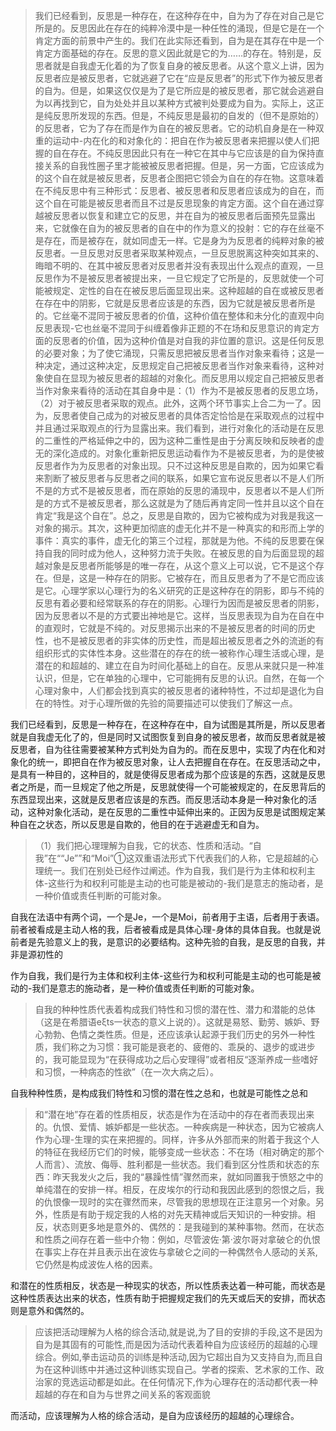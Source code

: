 <blockquote data-pid="9VSJ1wZI">我们已经看到，反思是一种存在，在这种存在中，自为为了存在对自己是它所是的。反思因此在存在的纯粹冷漠中是一种任性的涌现，但是它是在一个肯定方面的前景中产生的。我们在此实际还看到，自为是在其存在中是一个肯定方面基础的存在。反思的意义因此就是它的为……的存在。特别是，反思者就是自我虚无化着的为了恢复自身的被反思者。从这个意义上讲，因为反思者应是被反思者，它就逃避了它在“应是反思者”的形式下作为被反思者的自为。但是，如果这仅仅是为了是它所应是的被反思者，那它就会逃避自为以再找到它，自为处处并且以某种方式被判处要成为自为。实际上，这正是纯反思所发现的东西。但是，不纯反思是最初的自发的（但不是原始的）的反思者，它为了存在而是作为自在的被反思者。它的动机自身是在一种双重的运动中-内在化的和对象化的：把自在作为被反思者来把握以使人们把握的自在存在。不纯反思因此只有在一种它在其中与它应该是的自为保持直接关系的自我性圈子里才能被被反思者把握。但是，另一方面，它应该成为的这个自在就是被反思者，反思者企图把它领会为自在的存在物。这意味着在不纯反思中有三种形式：反思者、被反思者和反思者应该成为的自在，而这个自在可能是被反思者而且不过是反思现象的肯定方面。这个自在通过穿越被反思者以恢复和建立它的反思，并在自为的被反思者后面预先显露出来，它就像在自为的被反思者的自在中的作为意义的投射：它的存在丝毫不是存在，而是被存在，就如同虚无一样。它是身为为反思者的纯粹对象的被反思者。一旦反思对反思者采取某种观点，一旦反思脱离这种突如其来的、晦暗不明的、在其中被反思者对反思者并没有表现出什么观点的直观，一旦反思作为不是被反思者被提出来，一旦它规定了它所是的，反思就使一个可能被规定、定性的自在在被反思后面显现出来。这种超越的自在或被反思者在存在中的阴影，它就是反思者应该是的东西，因为它就是被反思者所是的。它丝毫不混同于被反思者的价值，这种价值在整体和未分化的直观中向反思表现-它也丝毫不混同于纠缠着像非正题的不在场和反思意识的肯定方面的反思者的价值，因为这种价值是对自我的非位置的意识。这是任何反思的必要对象；为了使它涌现，只需反思把被反思者当作对象来看待；这是一种决定，通过这种决定，反思规定自己把被反思者当作对象来看待，这种对象使自在显现为被反思者的超越的对象化。而反思用以规定自己把被反思者当作对象来看待的活动在其自身中是：（1）作为不是被反思者的反思立场，（2）对于被反思者采取的观点。此外，这两个环节事实上合二为一了。因为，反思者使自己成为的对被反思者的具体否定恰恰是在采取观点的过程中并且通过采取观点的行为显露出来。我们看到，进行对象化的活动是在反思的二重性的严格延伸之中的，因为这种二重性是由于分离反映和反映者的虚无的深化造成的。对象化重新把反思运动看作为不是被反思者，为的是使被反思者作为为反思者的对象出现。只不过这种反思是自欺的，因为如果它看来割断了被反思者与反思者之间的联系，如果它宣布说反思者以不是人们所不是的方式不是被反思者，而在原始的反思的涌现中，反思者以不是人们所是的方式不是被反思者，那么这就是为了随后再肯定同一性并且以这个自在肯定“我是这个自在”。总之，反思是自欺的，因为它被构成为对我是我这一对象的揭示。其次，这种更加彻底的虚无化并不是一种真实的和形而上学的事件：真实的事件，虚无化的第三个过程，那就是为他。不纯的反思要在保持自我的同时成为他人，这种努力流于失败。在被反思的自为后面显现的超越对象是反思者所能够是的唯一存在，从这个意义上可以说，它不是这个存在。但是，这是一种存在的阴影。它被存在，而且反思者为了不是它而应该是它。心理学家以心理行为的名义研究的正是这种存在的阴影，即与不纯的反思有着必要和经常联系的存在的阴影。心理行为因而是被反思者的阴影，因为反思者以不是的方式要出神地是它。这样，当反思表现为自为在自在中的直观时，它就是不纯的。对反思揭示出来的不是被反思者的时间的历史性，也不是被反思者的非实体的历史性，而是超出被反思者之外的流逝的有组织形式的实体性本身。这些潜在的存在的统一被称作心理生活或心理，是潜在的和超越的、建立在自为时间化基础上的自在。反思从来就只是一种准认识，但是，它在单独的心理中，它可能拥有反思的认识。自然，在每一个心理对象中，人们都会找到真实的被反思者的诸种特性，不过却是退化为自在的特性。对于心理所做的先验的简要描述可以使我们了解这一点。</blockquote><p data-pid="UwDzT7EB">我们已经看到，反思是一种存在，在这种存在中，自为试图是其所是，所以反思者就是自我虚无化了的，但是同时又试图恢复到自身的被反思者，故而反思者就是被反思者，自为往往需要被某种方式判处为自为的。而在反思中，实现了内在化和对象化的统一，即把自在作为被反思对象，让人去把握自在存在。在反思活动之中，是具有一种目的，这种目的，就是使得反思者成为那个应该是的东西，这就是反思者之所是，而一旦规定了他之所是，反思就使得一个可能被规定的，在反思背后的东西显现出来，这就是反思者应该是的东西。而反思活动本身是一种对象化的活动，这种对象化活动，是在反思的二重性中延伸出来的。正因为反思是试图规定某种自在之状态，所以反思是自欺的，他目的在于逃避虚无和自为。</p><blockquote data-pid="iKa2clXt">（1）我们把心理理解为自我，它的状态、性质和活动。“自我”在““Je””和“Moi”①这双重语法形式下代表我们的人称，它是超越的心理统一。我们在别处已经作过阐述。作为自我，我们是行为主体和权利主体-这些行为和权利可能是主动的也可能是被动的-我们是意志的施动者，是一种价值或责任判断的可能对象。</blockquote><p data-pid="pO610hSG">自我在法语中有两个词，一个是Je，一个是Moi，前者用于主语，后者用于表语。前者被看成是主动人格的我，后者被看成是具体心理-身体的具体自我。也就是说前者是先验意义上的我，是意识的必要结构。这种先验的自我，是反思的自我，并非是源初性的</p><p data-pid="tYdlQuVO">作为自我，我们是行为主体和权利主体-这些行为和权利可能是主动的也可能是被动的-我们是意志的施动者，是一种价值或责任判断的可能对象。</p><blockquote data-pid="HedV2Vam">自我的种种性质代表着构成我们特性和习惯的潜在性、潜力和潜能的总体（这是在希腊语eξts一状态的意义上说的）。这就是易怒、勤劳、嫉妒、野心勃勃、色情之类性质。但是，还应该承认起源于我们历史的另外一种性质，我们称之为习惯：我可能是衰老的、疲倦的、乖戾的、退步的或进步的，我可能显现为“在获得成功之后心安理得”或者相反“逐渐养成一些嗜好和习惯，一种病态的性欲”（在一次大病之后）。</blockquote><p data-pid="iePF5zug">自我种种性质，是构成我们特性和习惯的潜在性之总和，也就是可能性之总和</p><blockquote data-pid="6TrWU70D">和“潜在地”存在着的性质相反，状态是作为在活动中的存在者而表现出来的。仇恨、爱情、嫉妒都是一些状态。一种疾病是一种状态，因为它被病人作为心理-生理的实在来把握的。同样，许多从外部而来的附着于我这个人的特征在我经历它们的时候，能够变成一些状态：不在场（相对确定的那个人而言）、流放、侮辱、胜利都是一些状态。我们看到区分性质和状态的东西：昨天我发火之后，我的“暴躁性情”骤然而来，就如同置我于愤怒之中的单纯潜在的安排一样。相反，在皮埃尔的行动和我因此感到的怨恨之后，我的仇恨像一现时的实在骤然而来，尽管我的思想现在正注意另一个对象。另外，性质是有助于规定我的人格的对先天精神或后天知识的一种安排。相反，状态则更多地是意外的、偶然的：是我碰到的某种事物。然而，在状态和性质之间存在着一些中介物：例如，尽管波佐·第·波尔哥对拿破仑的仇恨在事实上存在并且表示出在波佐与拿破仑之间的一种偶然令人感动的关系,它仍然是构成波佐人格的因素。</blockquote><p data-pid="2ZcAZgHp">和潜在的性质相反，状态是一种现实的状态，所以性质表达着一种可能，而状态是这种性质表达出来的状态，性质有助于把握规定我们的先天或后天的安排，而状态则是意外和偶然的。</p><blockquote data-pid="5k41cxpi">应该把活动理解为人格的综合活动,就是说,为了目的安排的手段,这不是因为自为是其固有的可能性,而是因为活动代表着种自为应该经历的超越的心理综合。例如,拳击运动员的训练是种活动,因为它超出自为又支持自为,而且自为在这种训练中并通过这种训练实现自己。学者的探索、艺术家的工作、政治家的竞选运动都是如此。在任何情况下,作为心理存在的活动都代表一种超越的存在和自为与世界之间关系的客观面貌</blockquote><p data-pid="NynbOx1x">而活动，应该理解为人格的综合活动，是自为应该经历的超越的心理综合。</p>